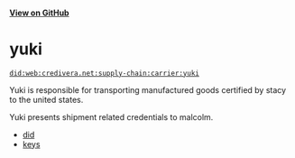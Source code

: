 #### [View on GitHub](https://github.com/w3c-ccg/credivera.net/tree/master/supply-chain/carrier/yuki/)

# yuki

[`did:web:credivera.net:supply-chain:carrier:yuki`](https://did-web.web.app/api/v1/identifiers/did:web:credivera.net:supply-chain:carrier:yuki)

Yuki is responsible for transporting manufactured goods certified by stacy to the united states.

Yuki presents shipment related credentials to malcolm.

- [did](./did.json)
- [keys](./keys.json)
